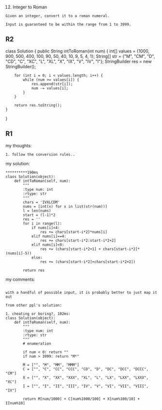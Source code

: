 12. Integer to Roman
```
Given an integer, convert it to a roman numeral.

Input is guaranteed to be within the range from 1 to 3999.
```

R2
------
class Solution {
    public String intToRoman(int num) {
        int[] values = {1000, 900, 500, 400, 100, 90, 50, 40, 10, 9, 5, 4, 1};
        String[] str = {"M", "CM", "D", "CD", "C", "XC", "L", "XL", "X", "IX", "V", "IV", "I"};
        StringBuilder res = new StringBuilder();
        
        for (int i = 0; i < values.length; i++) {
            while (num >= values[i]) {
                res.append(str[i]);
                num -= values[i];
            }
        }
        
        return res.toString();
    }
}



R1
------
my thoughts:
```
1. follow the conversion rules..
```

my solution:
```
**********190ms
class Solution(object):
    def intToRoman(self, num):
        """
        :type num: int
        :rtype: str
        """
        chars = 'IVXLCDM'
        nums = [int(x) for x in list(str(num))]
        l = len(nums)
        start = (l-1)*2
        res = ''
        for i in range(l):
            if nums[i]<4:
                res += chars[start-i*2]*nums[i]
            elif nums[i]==4:
                res += chars[start-i*2:start-i*2+2]
            elif nums[i]<9:
                res += (chars[start-i*2+1] + chars[start-i*2]*(nums[i]-5))
            else:
                res += (chars[start-i*2]+chars[start-i*2+2])
                
        return res
```

my comments:
```

with a handful of possible input, it is probably better to just map it out

from other ppl's solution:

1. cheating or boring?, 102ms:
class Solution(object):
    def intToRoman(self, num):
        """
        :type num: int
        :rtype: str
        """
        # enumeration
        
        if num < 0: return ""
        if num > 3999: return "M*"
        
        M = ["", "M", "MM", "MMM"]
        C = ["", "C", "CC", "CCC", "CD", "D", "DC", "DCC", "DCCC", "CM"]
        X = ["", "X", "XX", "XXX", "XL", "L", "LX", "LXX", "LXXX", "XC"]
        I = ["", "I", "II", "III", "IV", "V", "VI", "VII", "VIII", "IX"]
        
        return M[num/1000] + C[num%1000/100] + X[num%100/10] + I[num%10]
```